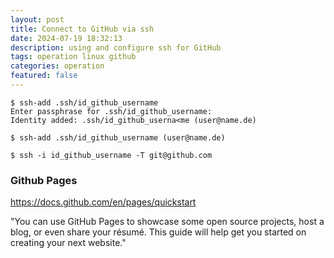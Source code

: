 ```yaml
---
layout: post
title: Connect to GitHub via ssh
date: 2024-07-19 18:32:13
description: using and configure ssh for GitHub
tags: operation linux github
categories: operation
featured: false
---
```


````markup
$ ssh-add .ssh/id_github_username
Enter passphrase for .ssh/id_github_username: 
Identity added: .ssh/id_github_userna<me (user@name.de)

$ ssh-add .ssh/id_github_username (user@name.de)

$ ssh -i id_github_username -T git@github.com
````

### Github Pages
<a href="https://docs.github.com/en/pages/quickstart">https://docs.github.com/en/pages/quickstart</a>

"You can use GitHub Pages to showcase some open source projects, host a blog, 
or even share your résumé. This guide will help get you started on creating your next website."